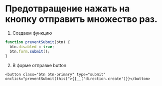 # Предотвращение нажать на кнопку отправить множество раз.
1. Создаем функцию
```js
function preventSubmit(btn) {
  btn.disabled = true;
  btn.form.submit();
}
```
2. В форме отправке button
```
<button class="btn btn-primary" type="submit" onclick="preventSubmit(this)">{{__('direction.create')}}</button>
```
